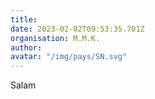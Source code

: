 ```yaml
---
title: 
date: 2023-02-02T09:53:35.701Z
organisation: M.M.K.
author: 
avatar: "/img/pays/SN.svg"
---
```


Salam